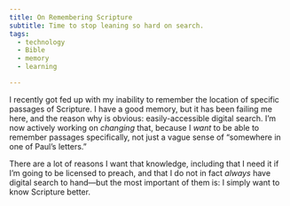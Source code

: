 ```yaml
---
title: On Remembering Scripture
subtitle: Time to stop leaning so hard on search.
tags:
  - technology
  - Bible
  - memory
  - learning

---
```


I recently got fed up with my inability to remember the location of specific passages of Scripture. I have a good memory, but it has been failing me here, and the reason why is obvious: easily-accessible digital search. I’m now actively working on *changing* that, because I *want* to be able to remember passages specifically, not just a vague sense of “somewhere in one of Paul’s letters.”

There are a lot of reasons I want that knowledge, including that I need it if I’m going to be licensed to preach, and that I do not in fact *always* have digital search to hand—but the most important of them is: I simply want to know Scripture better.